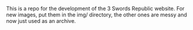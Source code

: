 This is a repo for the development of the 3 Swords Republic website. 
For new images, put them in the img/ directory, the other ones are messy and now
just used as an archive. 
